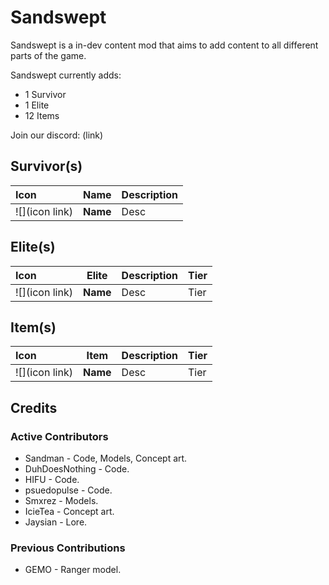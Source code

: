 # Sandswept
Sandswept is a in-dev content mod that aims to add content to all different parts of the game.

Sandswept currently adds:
- 1 Survivor
- 1 Elite
- 12 Items

Join our discord: (link)

## Survivor(s)
| Icon | Name | Description |
|:-|-|------|
|![](icon link) | **Name** | Desc |
## Elite(s)
| Icon | Elite | Description | Tier |
|:-|-|------|-|
|![](icon link) | **Name** | Desc | Tier |
## Item(s)
| Icon | Item | Description | Tier |
|:-|-|------|-|
|![](icon link) | **Name** | Desc | Tier |

## Credits
### Active Contributors
- Sandman - Code, Models, Concept art.
- DuhDoesNothing - Code.
- HIFU - Code.
- psuedopulse - Code.
- Smxrez - Models.
- IcieTea - Concept art.
- Jaysian - Lore.
### Previous Contributions
- GEMO - Ranger model.
